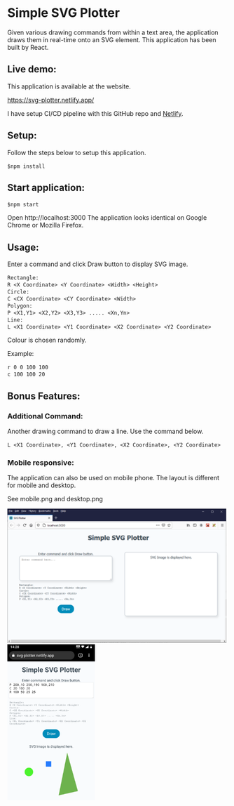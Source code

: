 # Simple SVG Plotter 
Given various drawing commands from within a text area, the application draws them in real-time onto an SVG element. 
This application has been built by React. 

## Live demo: 
This application is available at the website. 

https://svg-plotter.netlify.app/

I have setup CI/CD pipeline with this GitHub repo and [Netlify](https://www.netlify.com/).

## Setup:
Follow the steps below to setup this application. 

```
$npm install
```

## Start application:

```
$npm start
```

Open http://localhost:3000 
The application looks identical on Google Chrome or Mozilla Firefox.  

## Usage: 

Enter a command and click Draw button to display SVG image. 

```
Rectangle:
R <X Coordinate> <Y Coordinate> <Width> <Height>
Circle:
C <CX Coordinate> <CY Coordinate> <Width>
Polygon:
P <X1,Y1> <X2,Y2> <X3,Y3> ..... <Xn,Yn>
Line:
L <X1 Coordinate> <Y1 Coordinate> <X2 Coordinate> <Y2 Coordinate>
```
Colour is chosen randomly.


Example:

```
r 0 0 100 100
c 100 100 20
```


## Bonus Features: 
### Additional Command:
Another drawing command to draw a line. Use the command below. 

```
L <X1 Coordinate>, <Y1 Coordinate>, <X2 Coordinate>, <Y2 Coordinate>
```

### Mobile responsive:
The application can also be used on mobile phone. The layout is different for mobile and desktop.


See mobile.png and desktop.png

<img src="./README/desktop.png" width=500px>


<img src="./README/mobile.png" width=200px>

